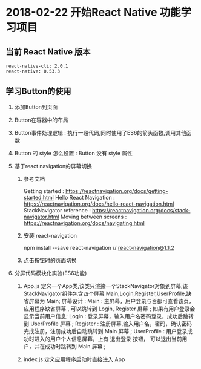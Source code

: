 # 2018-02-22 开始React Native 功能学习项目

## 当前 React Native 版本

```
react-native-cli: 2.0.1
react-native: 0.53.3
```

## 学习Button的使用

1. 添加Button到页面
2. Button在容器中的布局
3. Button事件处理逻辑 : 执行一段代码,同时使用了ES6的箭头函数,调用其他函数
4. Button 的 style 怎么设置 : Button 没有 style 属性
5. 基于react navigation的屏幕切换
        
	1. 参考文档

		Getting started : https://reactnavigation.org/docs/getting-started.html 
		Hello React Navigation : https://reactnavigation.org/docs/hello-react-navigation.html
		StackNavigator reference : https://reactnavigation.org/docs/stack-navigator.html
		Moving between screens : https://reactnavigation.org/docs/navigating.html
    
	2. 安装 react-navigation 

		npm install --save react-navigation	
		// react-navigation@1.1.2			
    
	3. 点击按钮时的页面切换
		
6. 分屏代码模块化实验(ES6功能)	
    
	1. App.js 定义一个App类,该类只渲染一个StackNavigator对象到屏幕,该StackNavigator组件包含四个屏幕 Main,Login,Register,UserProfile,缺省屏幕为 Main;
		屏幕设计 : 
			Main : 主屏幕，用户登录与否都可查看该页，应用程序缺省屏幕 , 可以跳转到 Login, Register 屏幕 ; 如果有用户登录会显示当前用户信息;
			Login : 登录屏幕，输入用户名密码登录，成功后跳转到 UserProfile 屏幕 ;
			Register : 注册屏幕,输入用户名，密码，确认密码完成注册，注册成功后自动跳转到 Main 屏幕 ;
			UserProfile : 用户登录成功时进入的用户个人信息屏幕，上有 退出登录 按钮， 可以退出当前用户，并在成功时跳转到 Main 屏幕 ;
	
	
	2. index.js 定义应用程序启动时直接进入 App